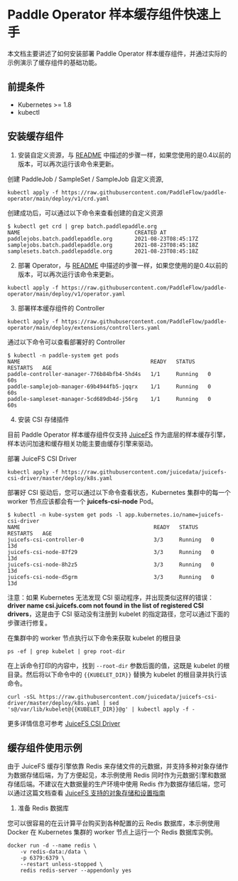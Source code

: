 # Paddle Operator 样本缓存组件快速上手

本文档主要讲述了如何安装部署 Paddle Operator 样本缓存组件，并通过实际的示例演示了缓存组件的基础功能。

## 前提条件

* Kubernetes >= 1.8
* kubectl

## 安装缓存组件

1. 安装自定义资源，与 [README](../../README-zh_CN.md) 中描述的步骤一样，如果您使用的是0.4以前的版本，可以再次运行该命令来更新。

创建 PaddleJob / SampleSet / SampleJob 自定义资源,
```shell
kubectl apply -f https://raw.githubusercontent.com/PaddleFlow/paddle-operator/main/deploy/v1/crd.yaml
```

创建成功后，可以通过以下命令来查看创建的自定义资源
```shell
$ kubectl get crd | grep batch.paddlepaddle.org
NAME                                    CREATED AT
paddlejobs.batch.paddlepaddle.org       2021-08-23T08:45:17Z
samplejobs.batch.paddlepaddle.org       2021-08-23T08:45:18Z
samplesets.batch.paddlepaddle.org       2021-08-23T08:45:18Z
```

2. 部署 Operator，与 [README](../../README-zh_CN.md) 中描述的步骤一样，如果您使用的是0.4以前的版本，可以再次运行该命令来更新。
```shell
kubectl apply -f https://raw.githubusercontent.com/PaddleFlow/paddle-operator/main/deploy/v1/operator.yaml
```

3. 部署样本缓存组件的 Controller
```shell
kubectl apply -f https://raw.githubusercontent.com/PaddleFlow/paddle-operator/main/deploy/extensions/controllers.yaml
```

通过以下命令可以查看部署好的 Controller
```shell
$ kubectl -n paddle-system get pods
NAME                                         READY   STATUS    RESTARTS   AGE
paddle-controller-manager-776b84bfb4-5hd4s   1/1     Running   0          60s
paddle-samplejob-manager-69b4944fb5-jqqrx    1/1     Running   0          60s
paddle-sampleset-manager-5cd689db4d-j56rg    1/1     Running   0          60s
```

4. 安装 CSI 存储插件

目前 Paddle Operator 样本缓存组件仅支持 [JuiceFS](https://github.com/juicedata/juicefs/blob/main/README_CN.md) 作为底层的样本缓存引擎，样本访问加速和缓存相关功能主要由缓存引擎来驱动。

部署 JuiceFS CSI Driver
```shell
kubectl apply -f https://raw.githubusercontent.com/juicedata/juicefs-csi-driver/master/deploy/k8s.yaml
```

部署好 CSI 驱动后，您可以通过以下命令查看状态，Kubernetes 集群中的每一个 worker 节点应该都会有一个 **juicefs-csi-node** Pod。
```shell
$ kubectl -n kube-system get pods -l app.kubernetes.io/name=juicefs-csi-driver
NAME                                          READY   STATUS    RESTARTS   AGE
juicefs-csi-controller-0                      3/3     Running   0          13d
juicefs-csi-node-87f29                        3/3     Running   0          13d
juicefs-csi-node-8h2z5                        3/3     Running   0          13d
juicefs-csi-node-d5grm                        3/3     Running   0          13d
```

注意：如果 Kubernetes 无法发现 CSI 驱动程序，并出现类似这样的错误：**driver name csi.juicefs.com not found in the list of registered CSI drivers**，这是由于 CSI 驱动没有注册到 kubelet 的指定路径，您可以通过下面的步骤进行修复。

在集群中的 worker 节点执行以下命令来获取 kubelet 的根目录
```shell
ps -ef | grep kubelet | grep root-dir
```

在上诉命令打印的内容中，找到 `--root-dir` 参数后面的值，这既是 kubelet 的根目录。然后将以下命令中的 `{{KUBELET_DIR}}` 替换为 kubelet 的根目录并执行该命令。
```shell
curl -sSL https://raw.githubusercontent.com/juicedata/juicefs-csi-driver/master/deploy/k8s.yaml | sed 's@/var/lib/kubelet@{{KUBELET_DIR}}@g' | kubectl apply -f -
```

更多详情信息可参考 [JuiceFS CSI Driver](https://github.com/juicedata/juicefs-csi-driver)

## 缓存组件使用示例

由于 JuiceFS 缓存引擎依靠 Redis 来存储文件的元数据，并支持多种对象存储作为数据存储后端，为了方便起见，本示例使用 Redis 同时作为元数据引擎和数据存储后端。不建议在大数据量的生产环境中使用 Redis 作为数据存储后端，您可以通过这篇文档查看 [JuiceFS 支持的对象存储和设置指南](https://github.com/juicedata/juicefs/blob/main/docs/zh_cn/how_to_setup_object_storage.md)

1. 准备 Redis 数据库

您可以很容易的在云计算平台购买到各种配置的云 Redis 数据库，本示例使用 Docker 在 Kubernetes 集群的 worker 节点上运行一个 Redis 数据库实例。
```shell
docker run -d --name redis \
	-v redis-data:/data \
	-p 6379:6379 \
	--restart unless-stopped \
	redis redis-server --appendonly yes
```


